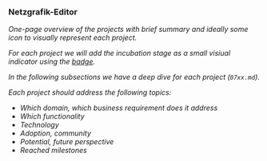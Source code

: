 ### Netzgrafik-Editor

*One-page overview of the projects with brief summary and ideally some icon to visually represent each project.*

*For each project we will add the incubation stage as a small visiual indicator using the [badge](https://github.com/OpenRailAssociation/technical-committee/issues/42).*

*In the following subsections we have a deep dive for each project (`07xx.md`).*

*Each project should address the following topics:*

* *Which domain, which business requirement does it address*
* *Which functionality*
* *Technology*
* *Adoption, community*
* *Potential, future perspective*
* *Reached milestones*
